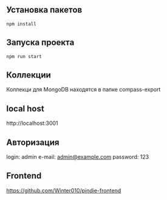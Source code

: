 ## Установка пакетов

```
npm install
```

## Запуска проекта

```
npm run start
```

## Коллекции

Коллекци для MongoDB находятся в папке compass-export

## local host

http://localhost:3001

## Авторизация

login: admin
e-mail: admin@example.com
password: 123

## Frontend

https://github.com/Winter010/pindie-frontend
